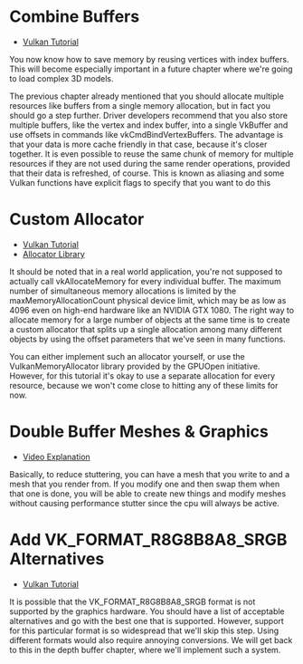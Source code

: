 ﻿# Combine Buffers

* [Vulkan Tutorial](https://vulkan-tutorial.com/en/Vertex_buffers/Index_buffer)

You now know how to save memory by reusing vertices with index
buffers. This will become especially important in a future
chapter where we're going to load complex 3D models.

The previous chapter already mentioned that you should allocate
multiple resources like buffers from a single memory allocation,
but in fact you should go a step further. Driver developers
recommend that you also store multiple buffers, like the vertex
and index buffer, into a single VkBuffer and use offsets in
commands like vkCmdBindVertexBuffers. The advantage is that your
data is more cache friendly in that case, because it's closer
together. It is even possible to reuse the same chunk of memory
for multiple resources if they are not used during the same
render operations, provided that their data is refreshed,
of course. This is known as aliasing and some Vulkan functions
have explicit flags to specify that you want to do this

# Custom Allocator

* [Vulkan Tutorial](https://vulkan-tutorial.com/en/Vertex_buffers/Staging_buffer)
* [Allocator Library](https://github.com/GPUOpen-LibrariesAndSDKs/VulkanMemoryAllocator)

It should be noted that in a real world application, you're not
supposed to actually call vkAllocateMemory for every individual
buffer. The maximum number of simultaneous memory allocations is
limited by the maxMemoryAllocationCount physical device limit,
which may be as low as 4096 even on high-end hardware like an
NVIDIA GTX 1080. The right way to allocate memory for a large
number of objects at the same time is to create a custom allocator
that splits up a single allocation among many different objects by
using the offset parameters that we've seen in many functions.

You can either implement such an allocator yourself, or use the
VulkanMemoryAllocator library provided by the GPUOpen initiative.
However, for this tutorial it's okay to use a separate allocation
for every resource, because we won't come close to hitting any of
these limits for now.

# Double Buffer Meshes & Graphics

* [Video Explanation](https://www.youtube.com/watch?v=YNFaOnhaaso)

Basically, to reduce stuttering, you can have a mesh that you write to 
and a mesh that you render from. If you modify one and then swap them 
when that one is done, you will be able to create new things and modify
meshes without causing performance stutter since the cpu will always be
active.

# Add VK_FORMAT_R8G8B8A8_SRGB Alternatives

* [Vulkan Tutorial](https://vulkan-tutorial.com/en/Texture_mapping/Images)

It is possible that the VK_FORMAT_R8G8B8A8_SRGB format is not supported 
by the graphics hardware. You should have a list of acceptable 
alternatives and go with the best one that is supported. However, 
support for this particular format is so widespread that we'll skip this 
step. Using different formats would also require annoying conversions. 
We will get back to this in the depth buffer chapter, where we'll 
implement such a system.


